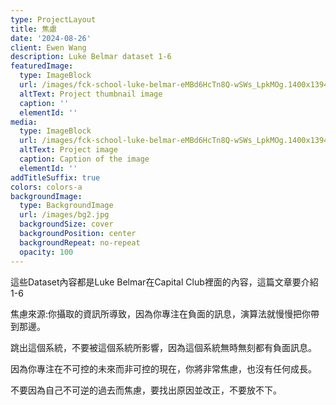 ```yaml
---
type: ProjectLayout
title: 焦慮
date: '2024-08-26'
client: Ewen Wang
description: Luke Belmar dataset 1-6
featuredImage:
  type: ImageBlock
  url: /images/fck-school-luke-belmar-eMBd6HcTn8Q-wSWs_LpkMOg.1400x1394.jpg
  altText: Project thumbnail image
  caption: ''
  elementId: ''
media:
  type: ImageBlock
  url: /images/fck-school-luke-belmar-eMBd6HcTn8Q-wSWs_LpkMOg.1400x1394.jpg
  altText: Project image
  caption: Caption of the image
  elementId: ''
addTitleSuffix: true
colors: colors-a
backgroundImage:
  type: BackgroundImage
  url: /images/bg2.jpg
  backgroundSize: cover
  backgroundPosition: center
  backgroundRepeat: no-repeat
  opacity: 100
---
```

這些Dataset內容都是Luke Belmar在Capital Club裡面的內容，這篇文章要介紹1-6

焦慮來源:你攝取的資訊所導致，因為你專注在負面的訊息，演算法就慢慢把你帶到那邊。

跳出這個系統，不要被這個系統所影響，因為這個系統無時無刻都有負面訊息。

因為你專注在不可控的未來而非可控的現在，你將非常焦慮，也沒有任何成長。

不要因為自己不可逆的過去而焦慮，要找出原因並改正，不要放不下。

